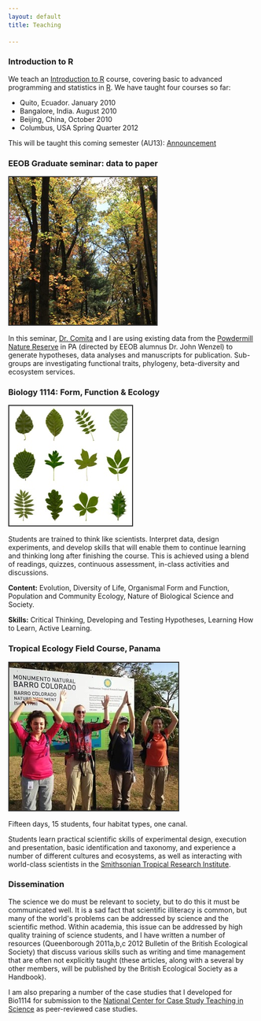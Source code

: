 ```yaml
---
layout: default
title: Teaching

---
```



### Introduction to R

We teach an [Introduction to R](R/index.html) course, covering basic to advanced programming and statistics in [R](www.r-project.org). We have taught four courses so far:

 - Quito, Ecuador. January 2010
 - Bangalore, India. August 2010
 - Beijing, China, October 2010
 - Columbus, USA Spring Quarter 2012

This will be taught this coming semester (AU13): [Announcement](intro-r.html)


### EEOB Graduate seminar: data to paper

<p align="left">
<img src="/assets/figs/pnr.JPG" style="border:2px solid #333333;">
</p>

In this seminar, [Dr. Comita](http://lizacomita.weebly.com/) and I are using existing data from the [Powdermill Nature Reserve](http://www.carnegiemnh.org/powdermill/index.html) in PA (directed by EEOB alumnus Dr. John Wenzel) to generate hypotheses, data analyses and manuscripts for publication. Sub-groups are investigating functional traits, phylogeny, beta-diversity and ecosystem services.

### Biology 1114: Form, Function & Ecology
<p align="left">
<img src="/assets/figs/leaves.jpg" style="border:2px solid #333333;">
</p>
Students are trained to think like scientists. Interpret data, design experiments, and develop skills that will enable them to continue learning and thinking long after finishing the course. This is achieved using a blend of readings, quizzes, continuous assessment, in-class activities and discussions.

**Content:** Evolution, Diversity of Life, Organismal Form and Function, Population and Community Ecology, Nature of Biological Science and Society.

**Skills:** Critical Thinking, Developing and Testing Hypotheses, Learning How to Learn, Active Learning.


### Tropical Ecology Field Course, Panama
<p align="left">
<img src="/assets/figs/panama2.jpeg" style="border:2px solid #333333;">
</p>

Fifteen days, 15 students, four habitat types, one canal.

Students learn practical scientific skills of experimental design, execution and presentation, basic identification and taxonomy, and experience a number of different cultures and ecosystems, as well as interacting with world-class scientists in the [Smithsonian Tropical Research Institute](http://www.stri.si.edu/).


### Dissemination
The science we do must be relevant to society, but to do this it must be communicated well. It is a sad fact that scientific illiteracy is common, but many of the world's problems can be addressed by science and the scientific method. Within academia, this issue can be addressed by high quality training of science students, and I have written a number of resources (Queenborough 2011a,b,c 2012 Bulletin of the British Ecological Society) that discuss various skills such as writing and time management that are often not explicitly taught (these articles, along with a several by other members, will be published by the British Ecological Society as a Handbook).

I am also preparing a number of the case studies that I developed for Bio1114 for submission to the [National Center for Case Study Teaching in Science](http://libweb1.lib.buffalo.edu/cs/) as peer-reviewed case studies.



